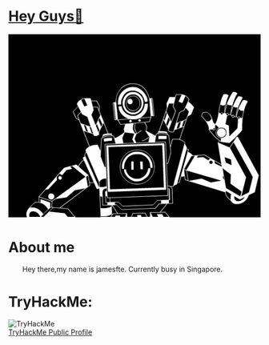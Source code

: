 <div>
  <a href="#">
    <h1>Hey Guys👋 </h1>
    <img src="https://github.com/jamesfte/jamesfte/blob/main/pathfinder.jpg" />
  </a>
</div>

<div>
  <h1>About me</h1>
  <p>&ensp;&ensp;&ensp;&ensp;Hey there,my name is jamesfte. Currently busy in Singapore.</p>
</div>

<div>
  <h1>TryHackMe:</h1>
  <img src="https://tryhackme-badges.s3.amazonaws.com/jamesfte.png" alt="TryHackMe">
  <br>
  <a href="https://tryhackme.com/p/jamesfte">TryHackMe Public Profile</a>
</div>
